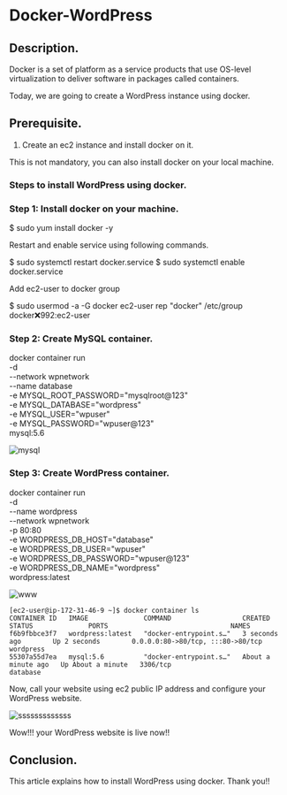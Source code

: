 # Docker-WordPress

## Description.

Docker is a set of platform as a service products that use OS-level virtualization to deliver software in packages called containers.

Today, we are going to create a WordPress instance using docker.

## Prerequisite.

1. Create an ec2 instance and install docker on it. 

This is not mandatory, you can also install docker on your local machine.

### Steps to install WordPress using docker.

### Step 1: Install docker on your machine.

$ sudo yum install docker -y

Restart and enable service using following commands.

$ sudo systemctl restart docker.service
$ sudo systemctl enable docker.service

Add ec2-user to docker group

$ sudo usermod -a -G docker ec2-user
rep "docker" /etc/group
docker:x:992:ec2-user

### Step 2: Create MySQL container.

docker container run \
-d \
--network wpnetwork \
--name database \
-e MYSQL_ROOT_PASSWORD="mysqlroot@123" \
-e MYSQL_DATABASE="wordpress" \
-e MYSQL_USER="wpuser" \
-e MYSQL_PASSWORD="wpuser@123" \
mysql:5.6

![mysql](https://user-images.githubusercontent.com/100779249/162000293-448dfc06-0c15-4052-a813-19a34a0d034f.png)

### Step 3: Create WordPress container.

 docker container run \
 -d \
 --name wordpress \
 --network wpnetwork \
 -p 80:80 \
 -e WORDPRESS_DB_HOST="database" \
 -e WORDPRESS_DB_USER="wpuser" \
 -e WORDPRESS_DB_PASSWORD="wpuser@123" \
 -e WORDPRESS_DB_NAME="wordpress" \
 wordpress:latest
 
 ![www](https://user-images.githubusercontent.com/100779249/162001017-bcc3759d-52f6-440a-8b0e-4930c18fc99d.png)
 
 ```
 [ec2-user@ip-172-31-46-9 ~]$ docker container ls
CONTAINER ID   IMAGE              COMMAND                  CREATED              STATUS              PORTS                               NAMES
f6b9fbbce3f7   wordpress:latest   "docker-entrypoint.s…"   3 seconds ago        Up 2 seconds        0.0.0.0:80->80/tcp, :::80->80/tcp   wordpress
55307a55d7ea   mysql:5.6          "docker-entrypoint.s…"   About a minute ago   Up About a minute   3306/tcp                            database
```

Now, call your website using ec2 public IP address and configure your WordPress website.

![sssssssssssss](https://user-images.githubusercontent.com/100779249/162004855-6d1d0e30-e60f-4092-9239-dbd4c8f036b6.png)

Wow!!! your WordPress website is live now!!

## Conclusion.

This article explains how to install WordPress using docker. Thank you!!
